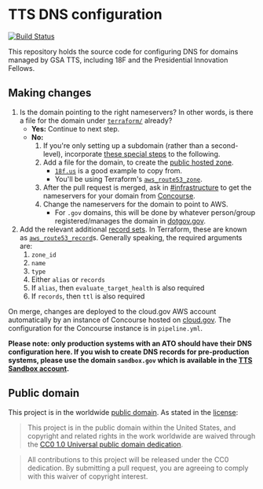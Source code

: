 # TTS DNS configuration

[![Build Status](https://travis-ci.org/18F/dns.svg?branch=deploy)](https://travis-ci.org/18F/dns)

This repository holds the source code for configuring DNS for domains managed by GSA TTS, including 18F and the Presidential Innovation Fellows.

## Making changes

1. Is the domain pointing to the right nameservers? In other words, is there a file for the domain under [`terraform/`](terraform) already?
    * **Yes:** Continue to next step.
    * **No:**
        1. If you're only setting up a subdomain (rather than a second-level), incorporate [these special steps](http://docs.aws.amazon.com/Route53/latest/DeveloperGuide/CreatingNewSubdomain.html) to the following.
        1. Add a file for the domain, to create the [public hosted zone](http://docs.aws.amazon.com/Route53/latest/DeveloperGuide/CreatingHostedZone.html).
            * [`18f.us`](terraform/18f.us.tf) is a good example to copy from.
            * You'll be using Terraform's [`aws_route53_zone`](https://www.terraform.io/docs/providers/aws/d/route53_zone.html).
        1. After the pull request is merged, ask in [#infrastructure](https://gsa-tts.slack.com/messages/infrastructure/) to get the nameservers for your domain from [Concourse](https://concourse-ci.fr.cloud.gov/teams/gsa-tts-infrastructure/pipelines/dns-prod/).
        1. Change the nameservers for the domain to point to AWS.
            * For `.gov` domains, this will be done by whatever person/group registered/manages the domain in [dotgov.gov](https://www.dotgov.gov/).
1. Add the relevant additional [record sets](http://docs.aws.amazon.com/Route53/latest/DeveloperGuide/rrsets-working-with.html). In Terraform, these are known as [`aws_route53_record`](https://www.terraform.io/docs/providers/aws/r/route53_record.html)s. Generally speaking, the required arguments are:
    1. `zone_id`
    1. `name`
    1. `type`
    1. Either `alias` or `records`
    1. If `alias`, then `evaluate_target_health` is also required
    1. If `records`, then `ttl` is also required

On merge, changes are deployed to the cloud.gov AWS account automatically by an instance of Concourse hosted on [cloud.gov](https://cloud.gov). The configuration for the Concourse instance is in `pipeline.yml`.

**Please note: only production systems with an ATO should have their DNS configuration here. If you wish to create DNS records for pre-production systems, please use the domain `sandbox.gov` which is available in the [TTS Sandbox account](https://pages.18f.gov/before-you-ship/infrastructure/sandbox/).**

## Public domain

This project is in the worldwide [public domain](LICENSE.md). As stated in the [license](LICENSE.md):

> This project is in the public domain within the United States, and copyright and related rights in the work worldwide are waived through the [CC0 1.0 Universal public domain dedication](https://creativecommons.org/publicdomain/zero/1.0/).

> All contributions to this project will be released under the CC0 dedication. By submitting a pull request, you are agreeing to comply with this waiver of copyright interest.
